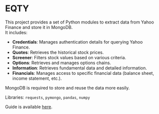 # EQTY

This project provides a set of Python modules to extract data from Yahoo Finance and store it in MongoDB.  
It includes:

- **Credentials**: Manages authentication details for querying Yahoo Finance.  
- **Quotes**: Retrieves the historical stock prices.  
- **Screener**: Filters stock values based on various criteria.  
- **Options**: Retrieves and manages options chains.  
- **Information**: Retrieves fundamental data and detailed information.  
- **Financials**: Manages access to specific financial data (balance sheet, income statement, etc.).  

MongoDB is required to store and reuse the data more easily.

Libraries: `requests`, `pymongo`, `pandas`, `numpy`  

Guide is available <a href='https://github.com/ndjoli-nathan/EQTYahoo/blob/main/Guide.ipynb'>here</a>.
